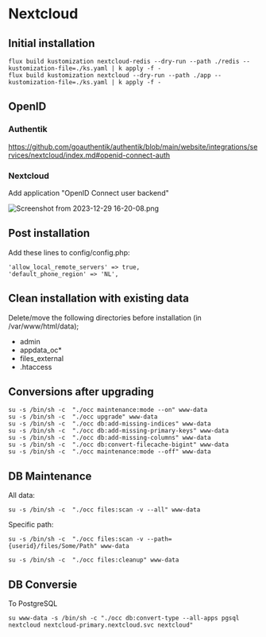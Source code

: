# Nextcloud

## Initial installation

```shell
flux build kustomization nextcloud-redis --dry-run --path ./redis --kustomization-file=./ks.yaml | k apply -f -
flux build kustomization nextcloud --dry-run --path ./app --kustomization-file=./ks.yaml | k apply -f -
```

## OpenID

### Authentik

https://github.com/goauthentik/authentik/blob/main/website/integrations/services/nextcloud/index.md#openid-connect-auth

### Nextcloud
Add application "OpenID Connect user backend"

![Screenshot from 2023-12-29 16-20-08.png](..%2F..%2F..%2F..%2F..%2F..%2F..%2F..%2FPictures%2FScreenshots%2FScreenshot%20from%202023-12-29%2016-20-08.png)

## Post installation

Add these lines to config/config.php:

```shell
'allow_local_remote_servers' => true,
'default_phone_region' => 'NL',
```

## Clean installation with existing data

Delete/move the following directories before installation (in /var/www/html/data);
- admin
- appdata_oc*
- files_external
- .htaccess

## Conversions after upgrading

```shell
su -s /bin/sh -c  "./occ maintenance:mode --on" www-data
su -s /bin/sh -c  "./occ upgrade" www-data
su -s /bin/sh -c  "./occ db:add-missing-indices" www-data
su -s /bin/sh -c  "./occ db:add-missing-primary-keys" www-data
su -s /bin/sh -c  "./occ db:add-missing-columns" www-data
su -s /bin/sh -c  "./occ db:convert-filecache-bigint" www-data
su -s /bin/sh -c  "./occ maintenance:mode --off" www-data
```

## DB Maintenance

All data:
```shell
su -s /bin/sh -c  "./occ files:scan -v --all" www-data
```
Specific path:
```shell
su -s /bin/sh -c  "./occ files:scan -v --path={userid}/files/Some/Path" www-data
```

```shell
su -s /bin/sh -c  "./occ files:cleanup" www-data
```

## DB Conversie

To PostgreSQL

```shell
su www-data -s /bin/sh -c "./occ db:convert-type --all-apps pgsql nextcloud nextcloud-primary.nextcloud.svc nextcloud"
```
